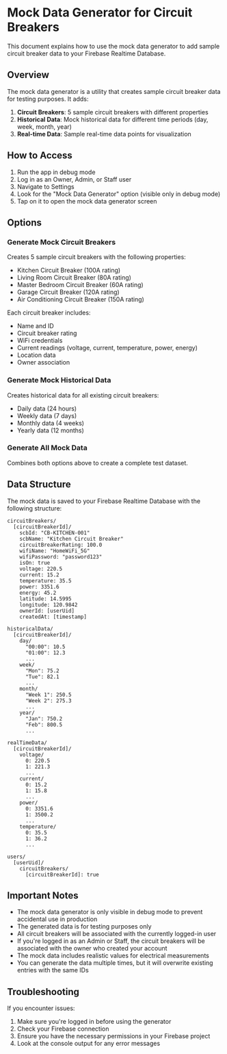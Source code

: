 # Mock Data Generator for Circuit Breakers

This document explains how to use the mock data generator to add sample circuit breaker data to your Firebase Realtime Database.

## Overview

The mock data generator is a utility that creates sample circuit breaker data for testing purposes. It adds:

1. **Circuit Breakers**: 5 sample circuit breakers with different properties
2. **Historical Data**: Mock historical data for different time periods (day, week, month, year)
3. **Real-time Data**: Sample real-time data points for visualization

## How to Access

1. Run the app in debug mode
2. Log in as an Owner, Admin, or Staff user
3. Navigate to Settings
4. Look for the "Mock Data Generator" option (visible only in debug mode)
5. Tap on it to open the mock data generator screen

## Options

### Generate Mock Circuit Breakers
Creates 5 sample circuit breakers with the following properties:
- Kitchen Circuit Breaker (100A rating)
- Living Room Circuit Breaker (80A rating)
- Master Bedroom Circuit Breaker (60A rating)
- Garage Circuit Breaker (120A rating)
- Air Conditioning Circuit Breaker (150A rating)

Each circuit breaker includes:
- Name and ID
- Circuit breaker rating
- WiFi credentials
- Current readings (voltage, current, temperature, power, energy)
- Location data
- Owner association

### Generate Mock Historical Data
Creates historical data for all existing circuit breakers:
- Daily data (24 hours)
- Weekly data (7 days)
- Monthly data (4 weeks)
- Yearly data (12 months)

### Generate All Mock Data
Combines both options above to create a complete test dataset.

## Data Structure

The mock data is saved to your Firebase Realtime Database with the following structure:

```
circuitBreakers/
  [circuitBreakerId]/
    scbId: "CB-KITCHEN-001"
    scbName: "Kitchen Circuit Breaker"
    circuitBreakerRating: 100.0
    wifiName: "HomeWiFi_5G"
    wifiPassword: "password123"
    isOn: true
    voltage: 220.5
    current: 15.2
    temperature: 35.5
    power: 3351.6
    energy: 45.2
    latitude: 14.5995
    longitude: 120.9842
    ownerId: [userUid]
    createdAt: [timestamp]

historicalData/
  [circuitBreakerId]/
    day/
      "00:00": 10.5
      "01:00": 12.3
      ...
    week/
      "Mon": 75.2
      "Tue": 82.1
      ...
    month/
      "Week 1": 250.5
      "Week 2": 275.3
      ...
    year/
      "Jan": 750.2
      "Feb": 800.5
      ...

realTimeData/
  [circuitBreakerId]/
    voltage/
      0: 220.5
      1: 221.3
      ...
    current/
      0: 15.2
      1: 15.8
      ...
    power/
      0: 3351.6
      1: 3500.2
      ...
    temperature/
      0: 35.5
      1: 36.2
      ...

users/
  [userUid]/
    circuitBreakers/
      [circuitBreakerId]: true
```

## Important Notes

- The mock data generator is only visible in debug mode to prevent accidental use in production
- The generated data is for testing purposes only
- All circuit breakers will be associated with the currently logged-in user
- If you're logged in as an Admin or Staff, the circuit breakers will be associated with the owner who created your account
- The mock data includes realistic values for electrical measurements
- You can generate the data multiple times, but it will overwrite existing entries with the same IDs

## Troubleshooting

If you encounter issues:

1. Make sure you're logged in before using the generator
2. Check your Firebase connection
3. Ensure you have the necessary permissions in your Firebase project
4. Look at the console output for any error messages